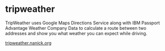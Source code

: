# tripweather
TripWeather uses Google Maps Directions Service along with IBM Passport Advantage Weather Company Data to calculate a route between two addresses and show you what weather you can expect while driving.  

[tripweather.nanick.org](https://tripweather.nanick.org/)  
